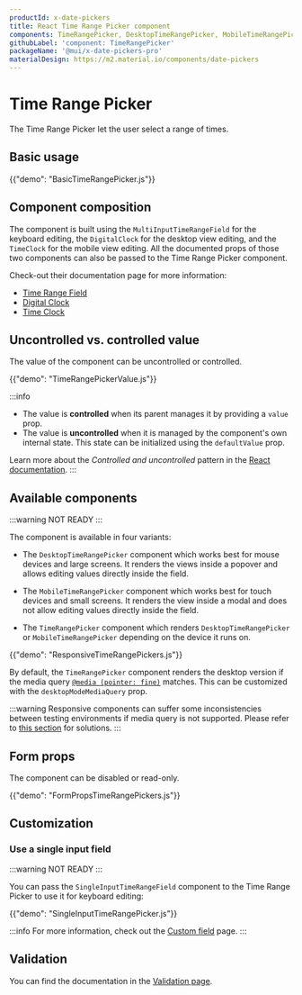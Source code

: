 ```yaml
---
productId: x-date-pickers
title: React Time Range Picker component
components: TimeRangePicker, DesktopTimeRangePicker, MobileTimeRangePicker, DigitalClock, MultiSectionDigitalClock, TimeRangePickerToolbar
githubLabel: 'component: TimeRangePicker'
packageName: '@mui/x-date-pickers-pro'
materialDesign: https://m2.material.io/components/date-pickers
---
```


# Time Range Picker [<span class="plan-pro"></span>](/x/introduction/licensing/#pro-plan 'Pro plan')

<p class="description">The Time Range Picker let the user select a range of times.</p>

## Basic usage

{{"demo": "BasicTimeRangePicker.js"}}

## Component composition

The component is built using the `MultiInputTimeRangeField` for the keyboard editing, the `DigitalClock` for the desktop view editing, and the `TimeClock` for the mobile view editing.
All the documented props of those two components can also be passed to the Time Range Picker component.

Check-out their documentation page for more information:

- [Time Range Field](/x/react-date-pickers/time-range-field/)
- [Digital Clock](/x/react-date-pickers/digital-clock/)
- [Time Clock](/x/react-date-pickers/time-clock/)

## Uncontrolled vs. controlled value

The value of the component can be uncontrolled or controlled.

{{"demo": "TimeRangePickerValue.js"}}

:::info

- The value is **controlled** when its parent manages it by providing a `value` prop.
- The value is **uncontrolled** when it is managed by the component's own internal state. This state can be initialized using the `defaultValue` prop.

Learn more about the _Controlled and uncontrolled_ pattern in the [React documentation](https://react.dev/learn/sharing-state-between-components#controlled-and-uncontrolled-components).
:::

## Available components

:::warning
NOT READY
:::

The component is available in four variants:

- The `DesktopTimeRangePicker` component which works best for mouse devices and large screens.
  It renders the views inside a popover and allows editing values directly inside the field.

- The `MobileTimeRangePicker` component which works best for touch devices and small screens.
  It renders the view inside a modal and does not allow editing values directly inside the field.

- The `TimeRangePicker` component which renders `DesktopTimeRangePicker` or `MobileTimeRangePicker` depending on the device it runs on.

{{"demo": "ResponsiveTimeRangePickers.js"}}

By default, the `TimeRangePicker` component renders the desktop version if the media query [`@media (pointer: fine)`](https://developer.mozilla.org/en-US/docs/Web/CSS/@media/pointer) matches.
This can be customized with the `desktopModeMediaQuery` prop.

:::warning
Responsive components can suffer some inconsistencies between testing environments if media query is not supported.
Please refer to [this section](/x/react-date-pickers/base-concepts/#testing-caveats) for solutions.
:::

## Form props

The component can be disabled or read-only.

{{"demo": "FormPropsTimeRangePickers.js"}}

## Customization

### Use a single input field

:::warning
NOT READY
:::

You can pass the `SingleInputTimeRangeField` component to the Time Range Picker to use it for keyboard editing:

{{"demo": "SingleInputTimeRangePicker.js"}}

:::info
For more information, check out the [Custom field](/x/react-date-pickers/custom-field/#use-single-input-fields-on-range-pickers) page.
:::

## Validation

You can find the documentation in the [Validation page](/x/react-date-pickers/validation/).
